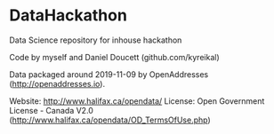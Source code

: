 # DataHackathon
Data Science repository for inhouse hackathon

Code by myself and Daniel Doucett (github.com/kyreikal)

Data packaged around 2019-11-09 by OpenAddresses (http://openaddresses.io).

Website: http://www.halifax.ca/opendata/
License: Open Government License - Canada V2.0 (http://www.halifax.ca/opendata/OD_TermsOfUse.php)
